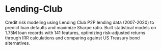 # Lending-Club
Credit risk modeling using Lending Club P2P lending data (2007-2020) to predict loan defaults and maximize Sharpe ratio. Built statistical models on 1.75M loan records with 141 features, optimizing risk-adjusted returns through IRR calculations and comparing against US Treasury bond alternatives.
